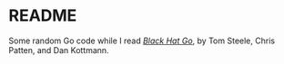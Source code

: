 # README

Some random Go code while I read [_Black Hat Go_](https://nostarch.com/blackhatgo), by Tom Steele, Chris Patten, and Dan Kottmann.

